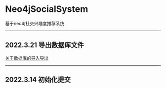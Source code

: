 # Neo4jSocialSystem
基于neo4j社交兴趣度推荐系统

---

## 2022.3.21   导出数据库文件
[关于数据库的导入导出](./database/README.md)

---

## 2022.3.14   初始化提交










